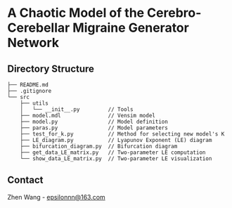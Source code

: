 # A Chaotic Model of the Cerebro-Cerebellar Migraine Generator Network

## Directory Structure

    ├── README.md
    ├── .gitignore
    └── src
        ├── utils
        │   └── __init__.py         // Tools
        ├── model.mdl               // Vensim model
        ├── model.py                // Model definition
        ├── paras.py                // Model parameters
        ├── test_for_k.py           // Method for selecting new model's K
        ├── LE_diagram.py           // Lyapunov Exponent (LE) diagram
        ├── bifurcation_diagram.py  // Bifurcation diagram
        ├── get_data_LE_matrix.py   // Two-parameter LE computation
        └── show_data_LE_matrix.py  // Two-parameter LE visualization

## Contact

Zhen Wang - epsilonnn@163.com

